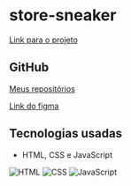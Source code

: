 # store-sneaker
[Link para o projeto](https://store-sneaker.vercel.app/)
## GitHub
[Meus repositórios](https://github.com/Lincado)

[Link do figma](https://www.figma.com/file/a7RhkX9xDS2XVen0TZxA49/DD-%2F-RocketShoes-(Copy)?node-id=0-1&t=aHnUFvOsZbzryHRb-0)

## Tecnologias usadas

- HTML, CSS e JavaScript

![HTML](https://img.shields.io/badge/html5-%23E34F26.svg?style=for-the-badge&logo=html5&logoColor=white)
![CSS](https://img.shields.io/badge/css3-%231572B6.svg?style=for-the-badge&logo=css3&logoColor=white)
![JavaScript](https://img.shields.io/badge/javascript-%23323330.svg?style=for-the-badge&logo=javascript&logoColor=%23F7DF1E)
